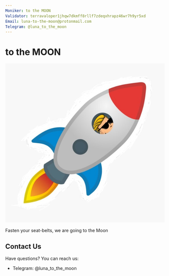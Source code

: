 ```yaml
---
Moniker: to the MOON
Validator: terravaloper1jhqw7dkmff8rllf7zdeqxhrapz46wr7h9yr5xd
Email: luna-to-the-moon@protonmail.com
Telegram: @luna_to_the_moon
---
```


# to the MOON
![to the MOON](rocket.jpg)

Fasten your seat-belts, we are going to the Moon

## Contact Us

Have questions? You can reach us:

- Telegram: @luna_to_the_moon